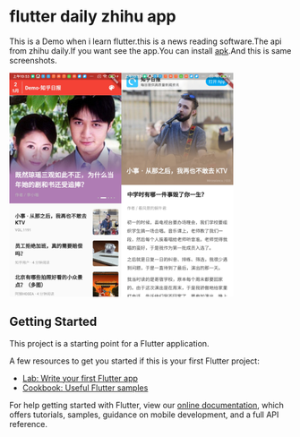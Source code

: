 # flutter daily zhihu app

This is a Demo when i learn flutter.this is a news reading software.The api from zhihu daily.If you want see the app.You can install [apk](https://github.com/wangbufan0/flutter_daily_zhihu_app/raw/master/apk/app.apk).And this is same screenshots.

<img width="200" src="./screenshots/1.jpg"/><img width="200" src="./screenshots/2.jpg"/>
## Getting Started

This project is a starting point for a Flutter application.

A few resources to get you started if this is your first Flutter project:

- [Lab: Write your first Flutter app](https://flutter.dev/docs/get-started/codelab)
- [Cookbook: Useful Flutter samples](https://flutter.dev/docs/cookbook)

For help getting started with Flutter, view our
[online documentation](https://flutter.dev/docs), which offers tutorials,
samples, guidance on mobile development, and a full API reference.
